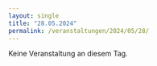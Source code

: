 ```yaml
---
layout: single
title: "28.05.2024"
permalink: /veranstaltungen/2024/05/28/
---
```


Keine Veranstaltung an diesem Tag.
